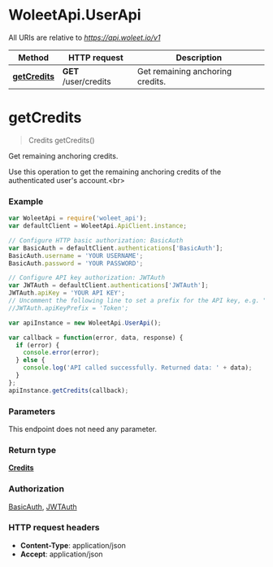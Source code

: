 # WoleetApi.UserApi

All URIs are relative to *https://api.woleet.io/v1*

Method | HTTP request | Description
------------- | ------------- | -------------
[**getCredits**](UserApi.md#getCredits) | **GET** /user/credits | Get remaining anchoring credits.


<a name="getCredits"></a>
# **getCredits**
> Credits getCredits()

Get remaining anchoring credits.

Use this operation to get the remaining anchoring credits of the authenticated user&#39;s account.&lt;br&gt; 

### Example
```javascript
var WoleetApi = require('woleet_api');
var defaultClient = WoleetApi.ApiClient.instance;

// Configure HTTP basic authorization: BasicAuth
var BasicAuth = defaultClient.authentications['BasicAuth'];
BasicAuth.username = 'YOUR USERNAME';
BasicAuth.password = 'YOUR PASSWORD';

// Configure API key authorization: JWTAuth
var JWTAuth = defaultClient.authentications['JWTAuth'];
JWTAuth.apiKey = 'YOUR API KEY';
// Uncomment the following line to set a prefix for the API key, e.g. "Token" (defaults to null)
//JWTAuth.apiKeyPrefix = 'Token';

var apiInstance = new WoleetApi.UserApi();

var callback = function(error, data, response) {
  if (error) {
    console.error(error);
  } else {
    console.log('API called successfully. Returned data: ' + data);
  }
};
apiInstance.getCredits(callback);
```

### Parameters
This endpoint does not need any parameter.

### Return type

[**Credits**](Credits.md)

### Authorization

[BasicAuth](../README.md#BasicAuth), [JWTAuth](../README.md#JWTAuth)

### HTTP request headers

 - **Content-Type**: application/json
 - **Accept**: application/json


